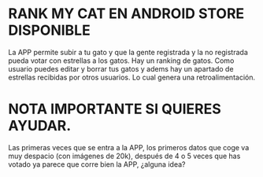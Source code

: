 # RANK MY CAT EN ANDROID STORE DISPONIBLE
La APP permite subir a tu gato y que la gente registrada y la no registrada pueda votar con estrellas a los gatos. Hay un ranking de gatos.
Como usuario puedes editar y borrar tus gatos y adems hay un apartado de estrellas recibidas por otros usuarios. Lo cual genera una retroalimentación.
# NOTA IMPORTANTE SI QUIERES AYUDAR.
Las primeras veces que se entra a la APP, los primeros datos que coge va muy despacio (con imágenes de 20k), después de 4 o 5 veces que has votado ya parece que corre bien la APP, ¿alguna idea?
